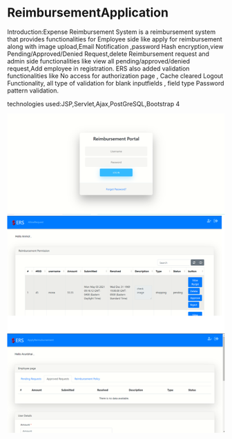 # ReimbursementApplication
Introduction:Expense Reimbursement System is a reimbursement system that provides functionalities for Employee side like apply for reimbursement along with image upload,Email Notification ,password Hash encryption,view Pending/Approved/Denied Request,delete Reimbursement request and admin side functionalities like view all pending/approved/denied request,Add employee in registration.
ERS also added validation functionalities like 
No access for authorization page ,
Cache cleared Logout Functionality,
all type of validation for blank inputfields , field type
Password pattern validation.

technologies used:JSP,Servlet,Ajax,PostGreSQL,Bootstrap 4

![mona](https://github.com/monaborisagar/ReimbursementApplication/blob/master/src/main/webapp/images/1.loginpage.png)
![mona](https://github.com/monaborisagar/ReimbursementApplication/blob/master/src/main/webapp/images/3.admin.png)
![mona](https://github.com/monaborisagar/ReimbursementApplication/blob/master/src/main/webapp/images/2.userpage.png)

